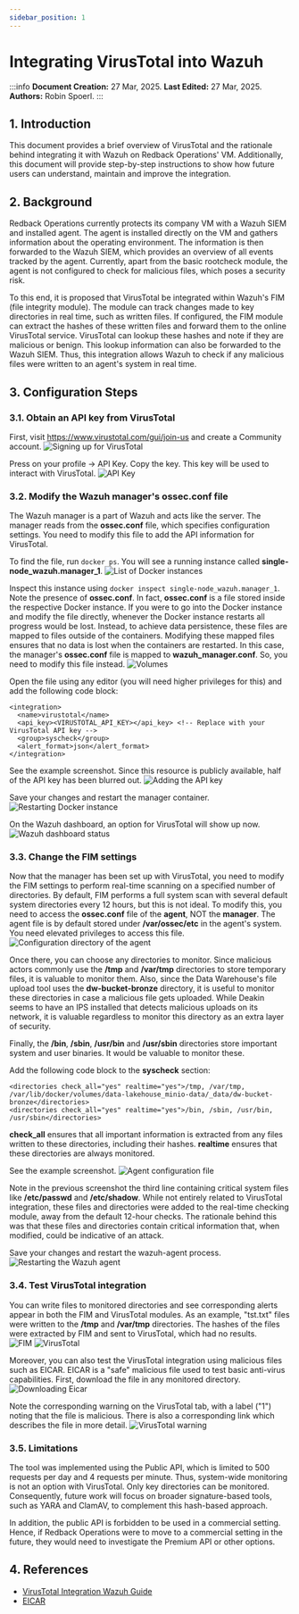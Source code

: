 ```yaml
---
sidebar_position: 1
---
```


# Integrating VirusTotal into Wazuh

:::info
**Document Creation:** 27 Mar, 2025. **Last Edited:** 27 Mar, 2025. **Authors:** Robin Spoerl.
:::

## 1. Introduction 
This document provides a brief overview of VirusTotal and the rationale behind integrating it with Wazuh on Redback Operations' VM. Additionally, this document will provide step-by-step instructions to show how future users can understand, maintain and improve the integration. 

## 2. Background

Redback Operations currently protects its company VM with a Wazuh SIEM and installed agent. The agent is installed directly on the VM and gathers information about the operating environment. The information is then forwarded to the Wazuh SIEM, which provides an overview of all events tracked by the agent. Currently, apart from the basic rootcheck module, the agent is not configured to check for malicious files, which poses a security risk. 

To this end, it is proposed that VirusTotal be integrated within Wazuh's FIM (file integrity module). The module can track changes made to key directories in real time, such as written files. If configured, the FIM module can extract the hashes of these written files and forward them to the online VirusTotal service. VirusTotal can lookup these hashes and note if they are malicious or benign. This lookup information can also be forwarded to the Wazuh SIEM. Thus, this integration allows Wazuh to check if any malicious files were written to an agent's system in real time.

## 3. Configuration Steps

### 3.1. Obtain an API key from VirusTotal

First, visit https://www.virustotal.com/gui/join-us and create a Community account.
![Signing up for VirusTotal](./img-virustotal/signup.png)

Press on your profile -> API Key. Copy the key. This key will be used to interact with VirusTotal. 
![API Key](./img-virustotal/api.png)

### 3.2. Modify the Wazuh manager's ossec.conf file

The Wazuh manager is a part of Wazuh and acts like the server. The manager reads from the **ossec.conf** file, which specifies configuration settings. You need to modify this file to add the API information for VirusTotal. 

To find the file, run `docker ps`. You will see a running instance called **single-node_wazuh.manager_1**. 
![List of Docker instances](./img-virustotal/docker_running.png)

Inspect this instance using `docker inspect single-node_wazuh.manager_1`. Note the presence of **ossec.conf**. In fact, **ossec.conf** is a file stored inside the respective Docker instance. If you were to go into the Docker instance and modify the file directly, whenever the Docker instance restarts all progress would be lost. Instead, to achieve data persistence, these files are mapped to files outside of the containers. Modifying these mapped files ensures that no data is lost when the containers are restarted. In this case, the manager's **ossec.conf** file is mapped to **wazuh_manager.conf**. So, you need to modify this file instead.
![Volumes](./img-virustotal/inspect_process.png)

Open the file using any editor (you will need higher privileges for this) and add the following code block:
```
<integration>
  <name>virustotal</name>
  <api_key><VIRUSTOTAL_API_KEY></api_key> <!-- Replace with your VirusTotal API key -->
  <group>syscheck</group>
  <alert_format>json</alert_format>
</integration>
```
See the example screenshot. Since this resource is publicly available, half of the API key has been blurred out. 
![Adding the API key](./img-virustotal/adding_api.png)

Save your changes and restart the manager container. 
![Restarting Docker instance](./img-virustotal/restart_manager.png)

On the Wazuh dashboard, an option for VirusTotal will show up now. 
![Wazuh dashboard status](./img-virustotal/dashboard_status.png)

### 3.3. Change the FIM settings

Now that the manager has been set up with VirusTotal, you need to modify the FIM settings to perform real-time scanning on a specified number of directories. By default, FIM performs a full system scan with several default system directories every 12 hours, but this is not ideal. To modify this, you need to access the **ossec.conf** file of the **agent**, NOT the **manager**. The agent file is by default stored under **/var/ossec/etc** in the agent's system. You need elevated privileges to access this file.
![Configuration directory of the agent](./img-virustotal/agent_etc_directory.png)

Once there, you can choose any directories to monitor. Since malicious actors commonly use the **/tmp** and **/var/tmp** directories to store temporary files, it is valuable to monitor them. Also, since the Data Warehouse's file upload tool uses the **dw-bucket-bronze** directory, it is useful to monitor these directories in case a malicious file gets uploaded. While Deakin seems to have an IPS installed that detects malicious uploads on its network, it is valuable regardless to monitor this directory as an extra layer of security. 

Finally, the **/bin**, **/sbin**, **/usr/bin** and **/usr/sbin** directories store important system and user binaries. It would be valuable to monitor these.  

Add the following code block to the **syscheck** section:
```
<directories check_all="yes" realtime="yes">/tmp, /var/tmp, /var/lib/docker/volumes/data-lakehouse_minio-data/_data/dw-bucket-bronze</directories>
<directories check_all="yes" realtime="yes">/bin, /sbin, /usr/bin, /usr/sbin</directories>
```
**check_all** ensures that all important information is extracted from any files written to these directories, including their hashes. **realtime** ensures that these directories are always monitored. 

See the example screenshot.
![Agent configuration file](./img-virustotal/agent_config.png)

Note in the previous screenshot the third line containing critical system files like **/etc/passwd** and **/etc/shadow**. While not entirely related to VirusTotal integration, these files and directories were added to the real-time checking module, away from the default 12-hour checks. The rationale behind this was that these files and directories contain critical information that, when modified, could be indicative of an attack. 

Save your changes and restart the wazuh-agent process.
![Restarting the Wazuh agent](./img-virustotal/restarting_agent.png)

### 3.4. Test VirusTotal integration

You can write files to monitored directories and see corresponding alerts appear in both the FIM and VirusTotal modules. As an example, "tst.txt" files were written to the  **/tmp** and **/var/tmp** directories. The hashes of the files were extracted by FIM and sent to VirusTotal, which had no results.  
![FIM](./img-virustotal/FIM.png)
![VirusTotal](./img-virustotal/virustotal.png)

Moreover, you can also test the VirusTotal integration using malicious files such as EICAR. EICAR is a "safe" malicious file used to test basic anti-virus capabilities. First, download the file in any monitored directory.
![Downloading Eicar](./img-virustotal/download_eicar.png)

Note the corresponding warning on the VirusTotal tab, with a label ("1") noting that the file is malicious. There is also a corresponding link which describes the file in more detail.
![VirusTotal warning](./img-virustotal/eicar_virustotal_warning.png)

### 3.5. Limitations

The tool was implemented using the Public API, which is limited to 500 requests per day and 4 requests per minute. Thus, system-wide monitoring is not an option with VirusTotal. Only key directories can be monitored. Consequently, future work will focus on broader signature-based tools, such as YARA and ClamAV, to complement this hash-based approach. 

In addition, the public API is forbidden to be used in a commercial setting. Hence, if Redback Operations were to move to a commercial setting in the future, they would need to investigate the Premium API or other options. 

## 4. References
- [VirusTotal Integration Wazuh Guide](https://documentation.wazuh.com/current/user-manual/capabilities/malware-detection/virus-total-integration.html)
- [EICAR](https://www.eicar.org/download-anti-malware-testfile/)
